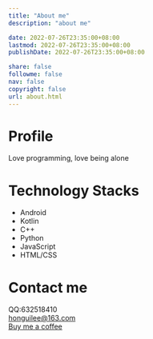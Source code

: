 ```yaml
---
title: "About me"
description: "about me"

date: 2022-07-26T23:35:00+08:00
lastmod: 2022-07-26T23:35:00+08:00
publishDate: 2022-07-26T23:35:00+08:00

share: false
followme: false
nav: false
copyright: false
url: about.html
---
```


# Profile
Love programming, love being alone
# Technology Stacks
- Android
- Kotlin
- C++
- Python
- JavaScript
- HTML/CSS
# Contact me
QQ:632518410<br>
<honguilee@163.com><br>
[Buy me a coffee](https://www.buymeacoffee.com/bravebuffalo)
